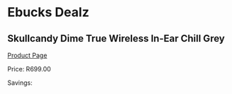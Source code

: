 
# Ebucks Dealz
## Skullcandy Dime True Wireless In-Ear Chill Grey
[Product Page](https://www.ebucks.com/web/shop/productSelected.do?prodId=1179016772&catId=714948688)

Price: R699.00

Savings: 


	